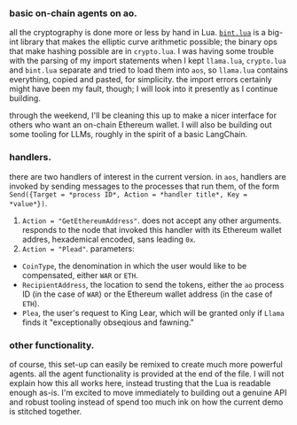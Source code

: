 ### basic on-chain agents on ao.

all the cryptography is done more or less by hand in Lua. [`bint.lua`](https://github.com/edubart/lua-bint/blob/master/bint.lua) is a big-int library that makes the elliptic curve arithmetic possible; the binary ops that make hashing possible are in `crypto.lua`. I was having some trouble with the parsing of my import statements when I kept `llama.lua`, `crypto.lua` and `bint.lua` separate and tried to load them into `aos`, so `llama.lua` contains everything, copied and pasted, for simplicity. the import errors certainly might have been my fault, though; I will look into it presently as I continue building.

through the weekend, I'll be cleaning this up to make a nicer interface for others who want an on-chain Ethereum wallet. I will also be building out some tooling for LLMs, roughly in the spirit of a basic LangChain.

### handlers.
there are two handlers of interest in the current version. in `aos`, handlers are invoked by sending messages to the processes that run them, of the form ```Send({Target = *process ID*, Action = *handler title*, Key = *value*})```. 

1. `Action = "GetEthereumAddress"`. does not accept any other arguments. responds to the node that invoked this handler with its Ethereum wallet addres, hexademical encoded, sans leading `0x`.
2. `Action = "Plead"`. parameters:
- `CoinType`, the denomination in which the user would like to be compensated, either `WAR` or `ETH`. 
- `RecipientAddress`, the location to send the tokens, either the `ao` process ID (in the case of `WAR`) or the Ethereum wallet address (in the case of `ETH`). 
- `Plea`, the user's request to King Lear, which will be granted only if `Llama` finds it "exceptionally obseqious and fawning."

### other functionality.
of course, this set-up can easily be remixed to create much more powerful agents. all the agent functionality is provided at the end of the file. I will not explain how this all works here, instead trusting that the Lua is readable enough as-is. I'm excited to move immediately to building out a genuine API and robust tooling instead of spend too much ink on how the current demo is stitched together.